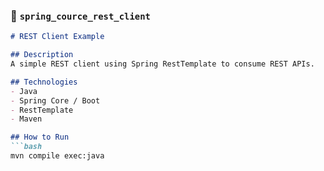 ### 📁 `spring_cource_rest_client`

```markdown
# REST Client Example

## Description
A simple REST client using Spring RestTemplate to consume REST APIs.

## Technologies
- Java
- Spring Core / Boot
- RestTemplate
- Maven

## How to Run
```bash
mvn compile exec:java